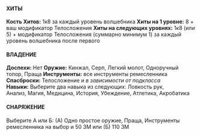 #### ХИТЫ

**Кость Хитов:** 1к8 за каждый уровень волшебника
**Хиты на 1 уровне:** 8 + ваш модификатор Телосложения
**Хиты на следующих уровнях:** 1к8 (или 5) + модификатор Телосложения (суммарно минимум 1) за каждый уровень волшебника после первого

#### ВЛАДЕНИЕ

**Доспехи:** Нет
**Оружие:** Кинжал, Серп, Легкий молот, Одноручный топор, Праща
**Инструменты:** все инструменты ремесленника
**Спасброски:** Телосложение и *в зависимости от подкласса*
**Навыки:** Выберите два навыка из следующих: Ловкость рук, Анализ, Магия, Медицина, История, Убеждение, Атлетика, Акробатика 

#### СНАРЯЖЕНИЕ

Выберите А или Б:
(А) Одно простое оружие, Праща, Инструменты ремесленника на выбор и 50 ЗМ
или (Б) 110 ЗМ

